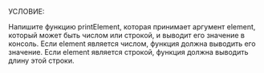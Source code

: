 УСЛОВИЕ:

Напишите функцию printElement, которая
принимает аргумент element, который может быть
числом или строкой, и выводит его значение в
консоль. Если element является числом, функция
должна выводить его значение. Если element
является строкой, функция должна выводить длину
этой строки.